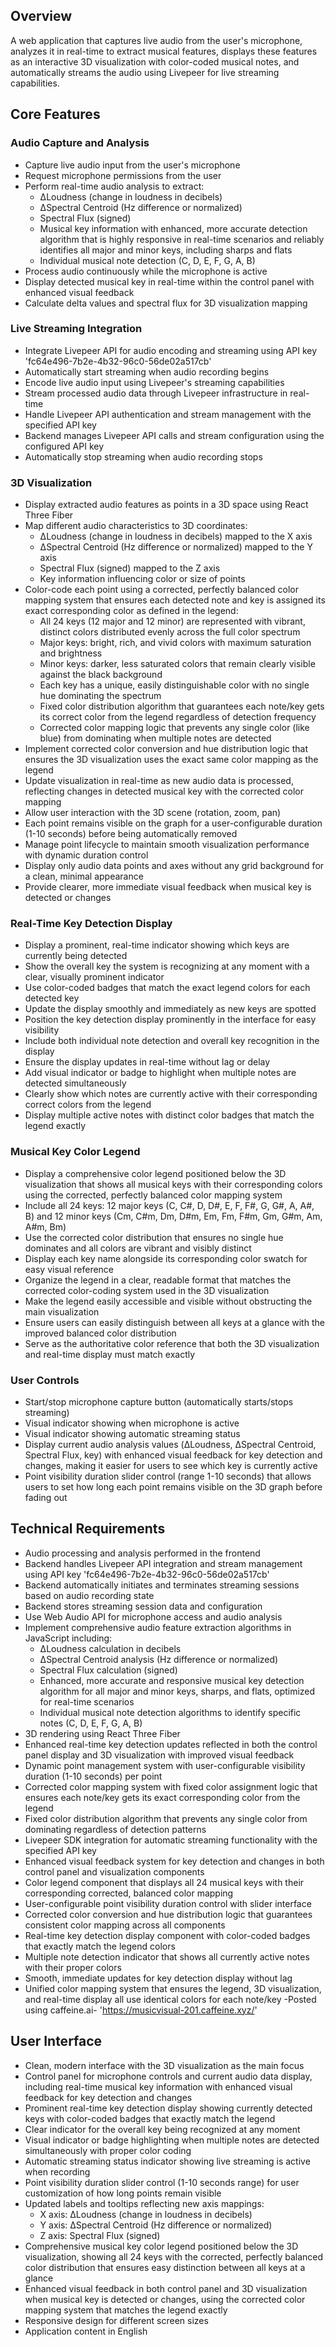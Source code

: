 
## Overview
A web application that captures live audio from the user's microphone, analyzes it in real-time to extract musical features, displays these features as an interactive 3D visualization with color-coded musical notes, and automatically streams the audio using Livepeer for live streaming capabilities.

## Core Features

### Audio Capture and Analysis
- Capture live audio input from the user's microphone
- Request microphone permissions from the user
- Perform real-time audio analysis to extract:
  - ΔLoudness (change in loudness in decibels)
  - ΔSpectral Centroid (Hz difference or normalized)
  - Spectral Flux (signed)
  - Musical key information with enhanced, more accurate detection algorithm that is highly responsive in real-time scenarios and reliably identifies all major and minor keys, including sharps and flats
  - Individual musical note detection (C, D, E, F, G, A, B)
- Process audio continuously while the microphone is active
- Display detected musical key in real-time within the control panel with enhanced visual feedback
- Calculate delta values and spectral flux for 3D visualization mapping

### Live Streaming Integration
- Integrate Livepeer API for audio encoding and streaming using API key 'fc64e496-7b2e-4b32-96c0-56de02a517cb'
- Automatically start streaming when audio recording begins
- Encode live audio input using Livepeer's streaming capabilities
- Stream processed audio data through Livepeer infrastructure in real-time
- Handle Livepeer API authentication and stream management with the specified API key
- Backend manages Livepeer API calls and stream configuration using the configured API key
- Automatically stop streaming when audio recording stops

### 3D Visualization
- Display extracted audio features as points in a 3D space using React Three Fiber
- Map different audio characteristics to 3D coordinates:
  - ΔLoudness (change in loudness in decibels) mapped to the X axis
  - ΔSpectral Centroid (Hz difference or normalized) mapped to the Y axis
  - Spectral Flux (signed) mapped to the Z axis
  - Key information influencing color or size of points
- Color-code each point using a corrected, perfectly balanced color mapping system that ensures each detected note and key is assigned its exact corresponding color as defined in the legend:
  - All 24 keys (12 major and 12 minor) are represented with vibrant, distinct colors distributed evenly across the full color spectrum
  - Major keys: bright, rich, and vivid colors with maximum saturation and brightness
  - Minor keys: darker, less saturated colors that remain clearly visible against the black background
  - Each key has a unique, easily distinguishable color with no single hue dominating the spectrum
  - Fixed color distribution algorithm that guarantees each note/key gets its correct color from the legend regardless of detection frequency
  - Corrected color mapping logic that prevents any single color (like blue) from dominating when multiple notes are detected
- Implement corrected color conversion and hue distribution logic that ensures the 3D visualization uses the exact same color mapping as the legend
- Update visualization in real-time as new audio data is processed, reflecting changes in detected musical key with the corrected color mapping
- Allow user interaction with the 3D scene (rotation, zoom, pan)
- Each point remains visible on the graph for a user-configurable duration (1-10 seconds) before being automatically removed
- Manage point lifecycle to maintain smooth visualization performance with dynamic duration control
- Display only audio data points and axes without any grid background for a clean, minimal appearance
- Provide clearer, more immediate visual feedback when musical key is detected or changes

### Real-Time Key Detection Display
- Display a prominent, real-time indicator showing which keys are currently being detected
- Show the overall key the system is recognizing at any moment with a clear, visually prominent indicator
- Use color-coded badges that match the exact legend colors for each detected key
- Update the display smoothly and immediately as new keys are spotted
- Position the key detection display prominently in the interface for easy visibility
- Include both individual note detection and overall key recognition in the display
- Ensure the display updates in real-time without lag or delay
- Add visual indicator or badge to highlight when multiple notes are detected simultaneously
- Clearly show which notes are currently active with their corresponding correct colors from the legend
- Display multiple active notes with distinct color badges that match the legend exactly

### Musical Key Color Legend
- Display a comprehensive color legend positioned below the 3D visualization that shows all musical keys with their corresponding colors using the corrected, perfectly balanced color mapping system
- Include all 24 keys: 12 major keys (C, C#, D, D#, E, F, F#, G, G#, A, A#, B) and 12 minor keys (Cm, C#m, Dm, D#m, Em, Fm, F#m, Gm, G#m, Am, A#m, Bm)
- Use the corrected color distribution that ensures no single hue dominates and all colors are vibrant and visibly distinct
- Display each key name alongside its corresponding color swatch for easy visual reference
- Organize the legend in a clear, readable format that matches the corrected color-coding system used in the 3D visualization
- Make the legend easily accessible and visible without obstructing the main visualization
- Ensure users can easily distinguish between all keys at a glance with the improved balanced color distribution
- Serve as the authoritative color reference that both the 3D visualization and real-time display must match exactly

### User Controls
- Start/stop microphone capture button (automatically starts/stops streaming)
- Visual indicator showing when microphone is active
- Visual indicator showing automatic streaming status
- Display current audio analysis values (ΔLoudness, ΔSpectral Centroid, Spectral Flux, key) with enhanced visual feedback for key detection and changes, making it easier for users to see which key is currently active
- Point visibility duration slider control (range 1-10 seconds) that allows users to set how long each point remains visible on the 3D graph before fading out

## Technical Requirements
- Audio processing and analysis performed in the frontend
- Backend handles Livepeer API integration and stream management using API key 'fc64e496-7b2e-4b32-96c0-56de02a517cb'
- Backend automatically initiates and terminates streaming sessions based on audio recording state
- Backend stores streaming session data and configuration
- Use Web Audio API for microphone access and audio analysis
- Implement comprehensive audio feature extraction algorithms in JavaScript including:
  - ΔLoudness calculation in decibels
  - ΔSpectral Centroid analysis (Hz difference or normalized)
  - Spectral Flux calculation (signed)
  - Enhanced, more accurate and responsive musical key detection algorithm for all major and minor keys, sharps, and flats, optimized for real-time scenarios
  - Individual musical note detection algorithms to identify specific notes (C, D, E, F, G, A, B)
- 3D rendering using React Three Fiber
- Enhanced real-time key detection updates reflected in both the control panel display and 3D visualization with improved visual feedback
- Dynamic point management system with user-configurable visibility duration (1-10 seconds) per point
- Corrected color mapping system with fixed color assignment logic that ensures each note/key gets its exact corresponding color from the legend
- Fixed color distribution algorithm that prevents any single color from dominating regardless of detection patterns
- Livepeer SDK integration for automatic streaming functionality with the specified API key
- Enhanced visual feedback system for key detection and changes in both control panel and visualization components
- Color legend component that displays all 24 musical keys with their corresponding corrected, balanced color mapping
- User-configurable point visibility duration control with slider interface
- Corrected color conversion and hue distribution logic that guarantees consistent color mapping across all components
- Real-time key detection display component with color-coded badges that exactly match the legend colors
- Multiple note detection indicator that shows all currently active notes with their proper colors
- Smooth, immediate updates for key detection display without lag
- Unified color mapping system that ensures the legend, 3D visualization, and real-time display all use identical colors for each note/key
-Posted using caffeine.ai- 'https://musicvisual-201.caffeine.xyz/'

## User Interface
- Clean, modern interface with the 3D visualization as the main focus
- Control panel for microphone controls and current audio data display, including real-time musical key information with enhanced visual feedback for key detection and changes
- Prominent real-time key detection display showing currently detected keys with color-coded badges that exactly match the legend
- Clear indicator for the overall key being recognized at any moment
- Visual indicator or badge highlighting when multiple notes are detected simultaneously with proper color coding
- Automatic streaming status indicator showing live streaming is active when recording
- Point visibility duration slider control (1-10 seconds range) for user customization of how long points remain visible
- Updated labels and tooltips reflecting new axis mappings:
  - X axis: ΔLoudness (change in loudness in decibels)
  - Y axis: ΔSpectral Centroid (Hz difference or normalized)
  - Z axis: Spectral Flux (signed)
- Comprehensive musical key color legend positioned below the 3D visualization, showing all 24 keys with the corrected, perfectly balanced color distribution that ensures easy distinction between all keys at a glance
- Enhanced visual feedback in both control panel and 3D visualization when musical key is detected or changes, using the corrected color mapping system that matches the legend exactly
- Responsive design for different screen sizes
- Application content in English
